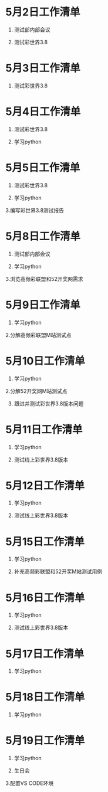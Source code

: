 # 5月2日工作清单

1. 测试部内部会议

2. 测试彩世界3.8

# 5月3日工作清单

1. 测试彩世界3.8

# 5月4日工作清单

1. 测试彩世界3.8

2. 学习python

# 5月5日工作清单

1. 测试彩世界3.8

2. 学习python

3.编写彩世界3.8测试报告

# 5月8日工作清单

1. 测试部内部会议

2. 学习python

3.浏览高频彩联盟和52开奖网需求

# 5月9日工作清单

1. 学习python

2.分解高频彩联盟M站测试点

# 5月10日工作清单

1. 学习python

2.分解52开奖网M站测试点

3. 跟进并测试彩世界3.8版本问题

# 5月11日工作清单

1. 学习python

2. 测试线上彩世界3.8版本

# 5月12日工作清单

1. 学习python

2. 测试线上彩世界3.8版本

# 5月15日工作清单

1. 学习python

2. 补充高频彩联盟和52开奖M站测试用例

# 5月16日工作清单

1. 学习python

2. 测试线上彩世界3.8版本

# 5月17日工作清单

1. 学习python

# 5月18日工作清单

1. 学习python

# 5月19日工作清单

1. 学习python

2. 生日会

3.配置VS CODE环境